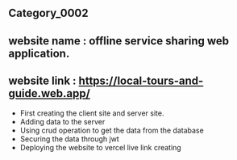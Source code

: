 ## Category_0002
## website name : offline service sharing web application.
## website link : https://local-tours-and-guide.web.app/

* First creating the client site and server site.
* Adding data to the server
* Using crud operation to get the data from the database 
* Securing the data through jwt
* Deploying the website to vercel live link creating 